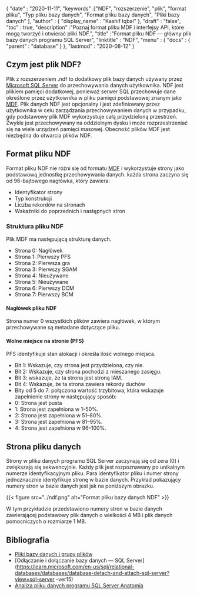 {
  "date" : "2020-11-11",
  "keywords" :["NDF", "rozszerzenie", "plik", "format pliku", "Typ pliku bazy danych", "Format pliku bazy danych", "Pliki bazy danych" ],
  "author" : {
    "display_name" : "Kashif Iqbal"
},
  "draft" : "false",
  "toc" : true,
  "description" :"Poznaj format pliku MDF i interfejsy API, które mogą tworzyć i otwierać pliki NDF.",
  "title" :"Format pliku NDF — główny plik bazy danych programu SQL Server",
  "linktitle" : "NDF",
  "menu" : {
    "docs" : {
      "parent" : "database"
}
},
  "lastmod" : "2020-08-12"
}

## Czym jest plik NDF?

Plik z rozszerzeniem .ndf to dodatkowy plik bazy danych używany przez [Microsoft SQL Server](https://en.wikipedia.org/wiki/Microsoft_SQL_Server) do przechowywania danych użytkownika. NDF jest plikiem pamięci dodatkowej, ponieważ serwer SQL przechowuje dane określone przez użytkownika w pliku pamięci podstawowej znanym jako [MDF](/pl/database/mdf/). Plik danych NDF jest opcjonalny i jest zdefiniowany przez użytkownika w celu zarządzania przechowywaniem danych w przypadku, gdy podstawowy plik MDF wykorzystuje całą przydzieloną przestrzeń. Zwykle jest przechowywany na oddzielnym dysku i może rozprzestrzeniać się na wiele urządzeń pamięci masowej. Obecność plików MDF jest niezbędna do otwarcia plików NDF.

## Format pliku NDF

Format pliku NDF nie różni się od formatu [MDF](/pl/database/mdf/) i wykorzystuje strony jako podstawową jednostkę przechowywania danych. każda strona zaczyna się od 96-bajtowego nagłówka, który zawiera:

* Identyfikator strony
* Typ konstrukcji
* Liczba rekordów na stronach
* Wskaźniki do poprzednich i następnych stron

### Struktura pliku NDF

Plik MDF ma następującą strukturę danych.

* Strona 0: Nagłówek
* Strona 1: Pierwszy PFS
* Strona 2: Pierwsza gra
* Strona 3: Pierwszy SGAM
* Strona 4: Nieużywane
* Strona 5: Nieużywane
* Strona 6: Pierwszy DCM
* Strona 7: Pierwszy BCM

#### Nagłówek pliku NDF

Strona numer 0 wszystkich plików zawiera nagłówek, w którym przechowywane są metadane dotyczące pliku.

#### Wolne miejsce na stronie (PFS)
PFS identyfikuje stan alokacji i określa ilość wolnego miejsca.

* Bit 1: Wskazuje, czy strona jest przydzielona, czy nie.
* Bit 2: Wskazuje, czy strona pochodzi z mieszanego zasięgu.
* Bit 3: wskazuje, że ta strona jest stroną IAM.
* Bit 4: Wskazuje, że ta strona zawiera rekordy duchów
* Bity od 5 do 7: połączona wartość trzybitowa, która wskazuje zapełnienie strony w następujący sposób:
* 0: Strona jest pusta
* 1: Strona jest zapełniona w 1–50%.
* 2: Strona jest zapełniona w 51–80%.
* 3: Strona jest zapełniona w 81–95%.
* 4: Strona jest zapełniona w 96–100%.

## Strona pliku danych

Strony w pliku danych programu SQL Server zaczynają się od zera (0) i zwiększają się sekwencyjnie. Każdy plik jest rozpoznawany po unikalnym numerze identyfikacyjnym pliku. Para identyfikator pliku i numer strony jednoznacznie identyfikuje stronę w bazie danych. Przykład pokazujący numery stron w bazie danych jest jak na poniższym obrazku.

{{< figure src="../ndf.png" alt="Format pliku bazy danych NDF" >}}

W tym przykładzie przedstawiono numery stron w bazie danych zawierającej podstawowy plik danych o wielkości 4 MB i plik danych pomocniczych o rozmiarze 1 MB.

## Bibliografia

* [Pliki bazy danych i grupy plików](https://learn.microsoft.com/en-us/sql/relational-databases/databases/database-files-and-filegroups?view=sql-server-ver16)
* [Odłączanie i dołączanie bazy danych — SQL Server](https://learn.microsoft.com/en-us/sql/relational-databases/databases/database-detach-and-attach-sql-server?view=sql-server -ver15)
* [Analiza pliku danych programu SQL Server Anatomia](https://blog.pythian.com/analyzing-sql-server-data-file-anatomy/)

